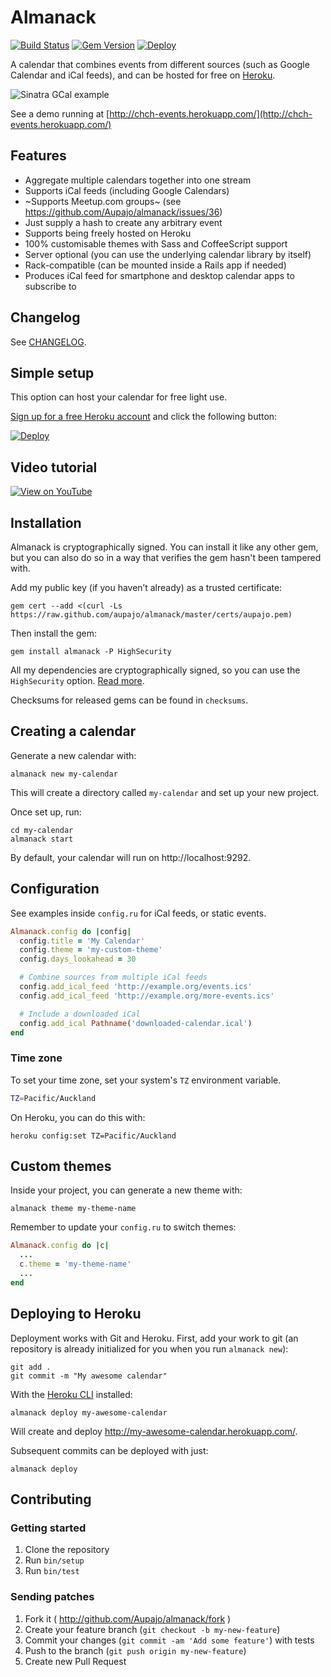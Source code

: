 # Almanack

[![Build Status](https://travis-ci.org/Aupajo/almanack.svg)](https://travis-ci.org/Aupajo/almanack)
[![Gem Version](https://badge.fury.io/rb/almanack.svg)](http://badge.fury.io/rb/almanack)
[![Deploy](https://www.herokucdn.com/deploy/button.svg)](https://heroku.com/deploy?template=https://github.com/Aupajo/almanack/tree/heroku-button)

A calendar that combines events from different sources (such as Google Calendar and iCal feeds), and can be hosted for free on [Heroku](http://heroku.com).

![Sinatra GCal example](http://i.imgur.com/odgyR.png)

See a demo running at [http://chch-events.herokuapp.com/](http://chch-events.herokuapp.com/)

## Features

* Aggregate multiple calendars together into one stream
* Supports iCal feeds (including Google Calendars)
* ~Supports Meetup.com groups~ (see https://github.com/Aupajo/almanack/issues/36)
* Just supply a hash to create any arbitrary event
* Supports being freely hosted on Heroku
* 100% customisable themes with Sass and CoffeeScript support
* Server optional (you can use the underlying calendar library by itself)
* Rack-compatible (can be mounted inside a Rails app if needed)
* Produces iCal feed for smartphone and desktop calendar apps to subscribe to

## Changelog

See [CHANGELOG](CHANGELOG.md).

## Simple setup

This option can host your calendar for free light use.

[Sign up for a free Heroku account](https://heroku.com) and click the following button:

[![Deploy](https://www.herokucdn.com/deploy/button.svg)](https://heroku.com/deploy?template=https://github.com/Aupajo/almanack/tree/heroku-button)

## Video tutorial

[![View on YouTube](http://i.imgur.com/4ifJAXD.jpg)](http://youtu.be/0tUcWHE0Zh0)

## Installation

Almanack is cryptographically signed. You can install it like any other gem, but you can also do so in a way that verifies the gem hasn't been tampered with.

Add my public key (if you haven’t already) as a trusted certificate:

    gem cert --add <(curl -Ls https://raw.github.com/aupajo/almanack/master/certs/aupajo.pem)

Then install the gem:

    gem install almanack -P HighSecurity

All my dependencies are cryptographically signed, so you can use the `HighSecurity` option. [Read more](http://docs.seattlerb.org/rubygems/Gem/Security.html).

Checksums for released gems can be found in `checksums`.

## Creating a calendar

Generate a new calendar with:

    almanack new my-calendar

This will create a directory called `my-calendar` and set up your new project.

Once set up, run:

    cd my-calendar
    almanack start

By default, your calendar will run on http://localhost:9292.

## Configuration

See examples inside `config.ru` for iCal feeds, or static events.

```ruby
Almanack.config do |config|
  config.title = 'My Calendar'
  config.theme = 'my-custom-theme'
  config.days_lookahead = 30

  # Combine sources from multiple iCal feeds
  config.add_ical_feed 'http://example.org/events.ics'
  config.add_ical_feed 'http://example.org/more-events.ics'

  # Include a downloaded iCal
  config.add_ical Pathname('downloaded-calendar.ical')
end
```

### Time zone

To set your time zone, set your system's `TZ` environment variable.

```bash
TZ=Pacific/Auckland
```

On Heroku, you can do this with:

    heroku config:set TZ=Pacific/Auckland

## Custom themes

Inside your project, you can generate a new theme with:

    almanack theme my-theme-name

Remember to update your `config.ru` to switch themes:

```ruby
Almanack.config do |c|
  ...
  c.theme = 'my-theme-name'
  ...
end
```

## Deploying to Heroku

Deployment works with Git and Heroku. First, add your work to git (an repository
is already initialized for you when you run `almanack new`):

    git add .
    git commit -m "My awesome calendar"

With the [Heroku CLI](https://devcenter.heroku.com/articles/heroku-cli) installed:

    almanack deploy my-awesome-calendar

Will create and deploy http://my-awesome-calendar.herokuapp.com/.

Subsequent commits can be deployed with just:

    almanack deploy

## Contributing

### Getting started

1. Clone the repository
2. Run `bin/setup`
3. Run `bin/test`

### Sending patches

1. Fork it ( http://github.com/Aupajo/almanack/fork )
2. Create your feature branch (`git checkout -b my-new-feature`)
3. Commit your changes (`git commit -am 'Add some feature'`) with tests
4. Push to the branch (`git push origin my-new-feature`)
5. Create new Pull Request
